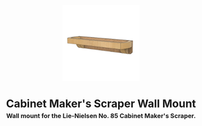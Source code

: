 <!-- 2025-07-22 -->

<p align="center">
  <img src="../../plans/scraper-plane-mount/images/wireframe.png" width="40%"/>
</p>
<h1 align="center">
  Cabinet Maker&#39;s Scraper Wall Mount
  <br>
  <sup><sub><sup>Wall mount for the Lie-Nielsen No. 85 Cabinet Maker&#39;s Scraper.<sup></sub>
</h1>
